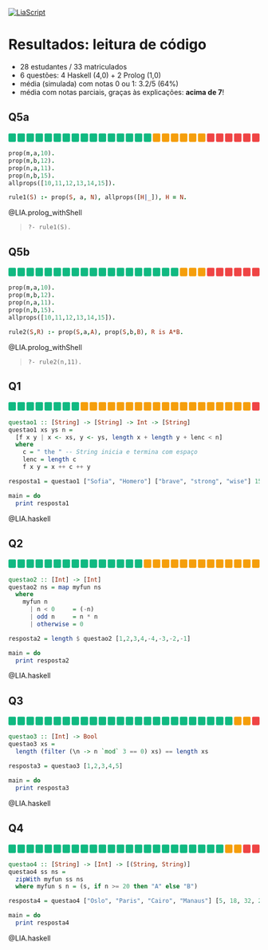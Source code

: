 <!--
author:   Andrea Charão

email:    andrea@inf.ufsm.br

version:  0.0.1

language: PT-BR

narrator: Brazilian Portuguese Female

comment:  Material de apoio para a disciplina
          ELC117 - Paradigmas de Programação
          da Universidade Federal de Santa Maria

translation: English  translations/English.md

link:     https://cdn.jsdelivr.net/chartist.js/latest/chartist.min.css

script:   https://cdn.jsdelivr.net/chartist.js/latest/chartist.min.js

@onload
window.CodeRunner = {
    ws: undefined,
    handler: {},
    connected: false,
    error: "",
    url: "",
    firstConnection: true,

    init(url, step = 0) {
        this.url = url
        if (step  >= 10) {
           console.warn("could not establish connection")
           this.error = "could not establish connection to => " + url
           return
        }

        this.ws = new WebSocket(url);

        const self = this
        
        const connectionTimeout = setTimeout(() => {
          self.ws.close();
          console.log("WebSocket connection timed out");
        }, 5000);
        
        
        this.ws.onopen = function () {
            clearTimeout(connectionTimeout);
            self.log("connections established");

            self.connected = true
            
            setInterval(function() {
                self.ws.send("ping")
            }, 15000);
        }
        this.ws.onmessage = function (e) {
            // e.data contains received string.

            let data
            try {
                data = JSON.parse(e.data)
            } catch (e) {
                self.warn("received message could not be handled =>", e.data)
            }
            if (data) {
                self.handler[data.uid](data)
            }
        }
        this.ws.onclose = function () {
            clearTimeout(connectionTimeout);
            self.connected = false
            self.warn("connection closed ... reconnecting")

            setTimeout(function(){
                console.warn("....", step+1)
                self.init(url, step+1)
            }, 1000)
        }
        this.ws.onerror = function (e) {
            clearTimeout(connectionTimeout);
            self.warn("an error has occurred")
        }
    },
    log(...args) {
        window.console.log("CodeRunner:", ...args)
    },
    warn(...args) {
        window.console.warn("CodeRunner:", ...args)
    },
    handle(uid, callback) {
        this.handler[uid] = callback
    },
    send(uid, message, sender=null, restart=false) {
        const self = this
        if (this.connected) {
          message.uid = uid
          this.ws.send(JSON.stringify(message))
        } else if (this.error) {

          if(restart) {
            sender.lia("LIA: terminal")
            this.error = ""
            this.init(this.url)
            setTimeout(function() {
              self.send(uid, message, sender, false)
            }, 2000)

          } else {
            //sender.lia("LIA: wait")
            setTimeout(() => {
              sender.lia(" " + this.error)
              sender.lia(" Maybe reloading fixes the problem ...")
              sender.lia("LIA: stop")
            }, 800)
          }
        } else {
          setTimeout(function() {
            self.send(uid, message, sender, false)
          }, 2000)
          
          if (sender) {
            
            sender.lia("LIA: terminal")
            if (this.firstConnection) {
              this.firstConnection = false
              setTimeout(() => { 
                sender.log("stream", "", [" Waking up execution server ...\n", "This may take up to 30 seconds ...\n", "Please be patient ...\n"])
              }, 100)
            } else {
              sender.log("stream", "", ".")
            }
            sender.lia("LIA: terminal")
          }
        }
    }
}

//window.CodeRunner.init("wss://coderunner.informatik.tu-freiberg.de/")
//window.CodeRunner.init("ws://localhost:4000/")
window.CodeRunner.init("wss://ancient-hollows-41316.herokuapp.com/")
@end

@LIA.c:                 @LIA.eval(`["main.c"]`, `gcc -Wall main.c -o a.out`, `./a.out`)
@LIA.prolog:            @LIA.eval(`["main.pl"]`, `none`, `swipl -s main.pl -g @0 -t halt`)
@LIA.prolog_withShell:  @LIA.eval(`["main.pl"]`, `none`, `swipl -s main.pl`)
@LIA.haskell:           @LIA.eval(`["main.hs"]`, `ghc main.hs -o main`, `./main`)
@LIA.haskell_withShell: @LIA.eval(`["main.hs"]`, `none`, `ghci main.hs`)

@LIA.eval:  @LIA.eval_(false,`@0`,@1,@2,@3)

@LIA.evalWithDebug: @LIA.eval_(true,`@0`,@1,@2,@3)

@LIA.eval_
<script>
function random(len=16) {
    let chars = 'ABCDEFGHIJKLMNOPQRSTUVWXYZabcdefghijklmnopqrstuvwxyz0123456789';
    let str = '';
    for (let i = 0; i < len; i++) {
        str += chars.charAt(Math.floor(Math.random() * chars.length));
    }
    return str;
}



const uid = random()
var order = @1
var files = []

var pattern = "@4".trim()

if (pattern.startsWith("\`")){
  pattern = pattern.slice(1,-1)
} else if (pattern.length === 2 && pattern[0] === "@") {
  pattern = null
}

if (order[0])
  files.push([order[0], `@'input(0)`])
if (order[1])
  files.push([order[1], `@'input(1)`])
if (order[2])
  files.push([order[2], `@'input(2)`])
if (order[3])
  files.push([order[3], `@'input(3)`])
if (order[4])
  files.push([order[4], `@'input(4)`])
if (order[5])
  files.push([order[5], `@'input(5)`])
if (order[6])
  files.push([order[6], `@'input(6)`])
if (order[7])
  files.push([order[7], `@'input(7)`])
if (order[8])
  files.push([order[8], `@'input(8)`])
if (order[9])
  files.push([order[9], `@'input(9)`])


send.handle("input", (e) => {
    CodeRunner.send(uid, {stdin: e}, send)
})
send.handle("stop",  (e) => {
    CodeRunner.send(uid, {stop: true}, send)
});


CodeRunner.handle(uid, function (msg) {
    switch (msg.service) {
        case 'data': {
            if (msg.ok) {
                CodeRunner.send(uid, {compile: @2}, send)
            }
            else {
                send.lia("LIA: stop")
            }
            break;
        }
        case 'compile': {
            if (msg.ok) {
                if (msg.message) {
                    if (msg.problems.length)
                        console.warn(msg.message);
                    else
                        console.log(msg.message);
                }

                send.lia("LIA: terminal")
                CodeRunner.send(uid, {exec: @3, filter: pattern})

                if(!@0) {
                  console.clear()
                }
            } else {
                send.lia(msg.message, msg.problems, false)
                send.lia("LIA: stop")
            }
            break;
        }
        case 'stdout': {
            if (msg.ok)
                console.stream(msg.data)
            else
                console.error(msg.data);
            break;
        }

        case 'stop': {
            if (msg.error) {
                console.error(msg.error);
            }

            if (msg.images) {
                for(let i = 0; i < msg.images.length; i++) {
                    console.html("<hr/>", msg.images[i].file)
                    console.html("<img title='" + msg.images[i].file + "' src='" + msg.images[i].data + "' onclick='window.LIA.img.click(\"" + msg.images[i].data + "\")'>")
                }
            }

            if (msg.videos) {
                for(let i = 0; i < msg.videos.length; i++) {
                    console.html("<hr/>", msg.videos[i].file)
                    console.html("<video controls style='width:100%' title='" + msg.videos[i].file + "' src='" + msg.videos[i].data + "'></video>")
                }
            }

            if (msg.files) {
                let str = "<hr/>"
                for(let i = 0; i < msg.files.length; i++) {
                    str += `<a href='data:application/octet-stream${msg.files[i].data}' download="${msg.files[i].file}">${msg.files[i].file}</a> `
                }

                console.html(str)
            }

            window.console.warn(msg)

            send.lia("LIA: stop")
            break;
        }

        default:
            console.log(msg)
            break;
    }
})


CodeRunner.send(
    uid, { "data": files }, send, true
);

"LIA: wait"
</script>
@end

-->

<!--
nvm use v14.21.1
liascript-devserver --input README.md --port 3001 --live
-->


[![LiaScript](https://raw.githubusercontent.com/LiaScript/LiaScript/master/badges/course.svg)](https://liascript.github.io/course/?https://raw.githubusercontent.com/AndreaInfUFSM/elc117-2025b/main/classes/17/README.md)


# Resultados: leitura de código

- 28 estudantes / 33 matriculados
- 6 questões: 4 Haskell (4,0) + 2 Prolog (1,0)
- média (simulada) com notas 0 ou 1: 3.2/5 (64%)
- média com notas parciais, graças às explicações: **acima de 7**!



## Q5a

<svg viewBox="0 0 473 20" width="100%" height="20" role="img" aria-label="Resultados da questão 5a, 28 estudantes">
  <!-- cell size 14x16, gap 3, rx 2 -->
  <rect x="0"   y="2" width="14" height="16" rx="2" fill="#10b981" />
  <rect x="17"  y="2" width="14" height="16" rx="2" fill="#10b981" />
  <rect x="34"  y="2" width="14" height="16" rx="2" fill="#10b981" />
  <rect x="51"  y="2" width="14" height="16" rx="2" fill="#10b981" />
  <rect x="68"  y="2" width="14" height="16" rx="2" fill="#10b981" />
  <rect x="85"  y="2" width="14" height="16" rx="2" fill="#10b981" />
  <rect x="102" y="2" width="14" height="16" rx="2" fill="#10b981" />
  <rect x="119" y="2" width="14" height="16" rx="2" fill="#10b981" />
  <rect x="136" y="2" width="14" height="16" rx="2" fill="#10b981" />
  <rect x="153" y="2" width="14" height="16" rx="2" fill="#10b981" />
  <rect x="170" y="2" width="14" height="16" rx="2" fill="#10b981" />
  <rect x="187" y="2" width="14" height="16" rx="2" fill="#10b981" />
  <rect x="204" y="2" width="14" height="16" rx="2" fill="#10b981" />
  <rect x="221" y="2" width="14" height="16" rx="2" fill="#10b981" />
  <rect x="238" y="2" width="14" height="16" rx="2" fill="#10b981" />
  <rect x="255" y="2" width="14" height="16" rx="2" fill="#10b981" />
  <rect x="272" y="2" width="14" height="16" rx="2" fill="#f59e0b" />
  <rect x="289" y="2" width="14" height="16" rx="2" fill="#f59e0b" />
  <rect x="306" y="2" width="14" height="16" rx="2" fill="#f59e0b" />
  <rect x="323" y="2" width="14" height="16" rx="2" fill="#f59e0b" />
  <rect x="340" y="2" width="14" height="16" rx="2" fill="#f59e0b" />
  <rect x="357" y="2" width="14" height="16" rx="2" fill="#f59e0b" />
  <rect x="374" y="2" width="14" height="16" rx="2" fill="#ef4444" />
  <rect x="391" y="2" width="14" height="16" rx="2" fill="#ef4444" />
  <rect x="408" y="2" width="14" height="16" rx="2" fill="#ef4444" />
  <rect x="425" y="2" width="14" height="16" rx="2" fill="#ef4444" />
  <rect x="442" y="2" width="14" height="16" rx="2" fill="#ef4444" />
  <rect x="459" y="2" width="14" height="16" rx="2" fill="#ef4444" />
</svg>


``` prolog
prop(m,a,10).
prop(m,b,12).
prop(n,a,11).
prop(n,b,15).
allprops([10,11,12,13,14,15]).

rule1(S) :- prop(S, a, N), allprops([H|_]), H = N.
```
@LIA.prolog_withShell

> `?- rule1(S).`


## Q5b


<svg viewBox="0 0 473 20" width="100%" height="20" role="img" aria-label="Resultados da questão 5a, 28 estudantes">
  <!-- cell size 14x16, gap 3, rx 2 -->
  <rect x="0"   y="2" width="14" height="16" rx="2" fill="#10b981" />
  <rect x="17"  y="2" width="14" height="16" rx="2" fill="#10b981" />
  <rect x="34"  y="2" width="14" height="16" rx="2" fill="#10b981" />
  <rect x="51"  y="2" width="14" height="16" rx="2" fill="#10b981" />
  <rect x="68"  y="2" width="14" height="16" rx="2" fill="#10b981" />
  <rect x="85"  y="2" width="14" height="16" rx="2" fill="#10b981" />
  <rect x="102" y="2" width="14" height="16" rx="2" fill="#10b981" />
  <rect x="119" y="2" width="14" height="16" rx="2" fill="#10b981" />
  <rect x="136" y="2" width="14" height="16" rx="2" fill="#10b981" />
  <rect x="153" y="2" width="14" height="16" rx="2" fill="#10b981" />
  <rect x="170" y="2" width="14" height="16" rx="2" fill="#10b981" />
  <rect x="187" y="2" width="14" height="16" rx="2" fill="#10b981" />
  <rect x="204" y="2" width="14" height="16" rx="2" fill="#10b981" />
  <rect x="221" y="2" width="14" height="16" rx="2" fill="#10b981" />
  <rect x="238" y="2" width="14" height="16" rx="2" fill="#10b981" />
  <rect x="255" y="2" width="14" height="16" rx="2" fill="#10b981" />
  <rect x="272" y="2" width="14" height="16" rx="2" fill="#10b981" />
  <rect x="289" y="2" width="14" height="16" rx="2" fill="#10b981" />
  <rect x="306" y="2" width="14" height="16" rx="2" fill="#10b981" />
  <rect x="323" y="2" width="14" height="16" rx="2" fill="#f59e0b" />
  <rect x="340" y="2" width="14" height="16" rx="2" fill="#f59e0b" />
  <rect x="357" y="2" width="14" height="16" rx="2" fill="#f59e0b" />
  <rect x="374" y="2" width="14" height="16" rx="2" fill="#ef4444" />
  <rect x="391" y="2" width="14" height="16" rx="2" fill="#ef4444" />
  <rect x="408" y="2" width="14" height="16" rx="2" fill="#ef4444" />
  <rect x="425" y="2" width="14" height="16" rx="2" fill="#ef4444" />
  <rect x="442" y="2" width="14" height="16" rx="2" fill="#ef4444" />
  <rect x="459" y="2" width="14" height="16" rx="2" fill="#ef4444" />
</svg>

``` prolog
prop(m,a,10).
prop(m,b,12).
prop(n,a,11).
prop(n,b,15).
allprops([10,11,12,13,14,15]).

rule2(S,R) :- prop(S,a,A), prop(S,b,B), R is A*B.
```
@LIA.prolog_withShell

> `?- rule2(n,11).`

## Q1

<svg viewBox="0 0 473 20" width="100%" height="20" role="img" aria-label="Resultados da questão 5a, 28 estudantes">
  <!-- cell size 14x16, gap 3, rx 2 -->
  <rect x="0"   y="2" width="14" height="16" rx="2" fill="#10b981" />
  <rect x="17"  y="2" width="14" height="16" rx="2" fill="#10b981" />
  <rect x="34"  y="2" width="14" height="16" rx="2" fill="#10b981" />
  <rect x="51"  y="2" width="14" height="16" rx="2" fill="#10b981" />
  <rect x="68"  y="2" width="14" height="16" rx="2" fill="#10b981" />
  <rect x="85"  y="2" width="14" height="16" rx="2" fill="#10b981" />
  <rect x="102" y="2" width="14" height="16" rx="2" fill="#10b981" />
  <rect x="119" y="2" width="14" height="16" rx="2" fill="#10b981" />
  <rect x="136" y="2" width="14" height="16" rx="2" fill="#f59e0b" />
  <rect x="153" y="2" width="14" height="16" rx="2" fill="#f59e0b" />
  <rect x="170" y="2" width="14" height="16" rx="2" fill="#f59e0b" />
  <rect x="187" y="2" width="14" height="16" rx="2" fill="#f59e0b" />
  <rect x="204" y="2" width="14" height="16" rx="2" fill="#f59e0b" />
  <rect x="221" y="2" width="14" height="16" rx="2" fill="#f59e0b" />
  <rect x="238" y="2" width="14" height="16" rx="2" fill="#f59e0b" />
  <rect x="255" y="2" width="14" height="16" rx="2" fill="#f59e0b" />
  <rect x="272" y="2" width="14" height="16" rx="2" fill="#f59e0b" />
  <rect x="289" y="2" width="14" height="16" rx="2" fill="#f59e0b" />
  <rect x="306" y="2" width="14" height="16" rx="2" fill="#f59e0b" />
  <rect x="323" y="2" width="14" height="16" rx="2" fill="#f59e0b" />
  <rect x="340" y="2" width="14" height="16" rx="2" fill="#f59e0b" />
  <rect x="357" y="2" width="14" height="16" rx="2" fill="#f59e0b" />
  <rect x="374" y="2" width="14" height="16" rx="2" fill="#f59e0b" />
  <rect x="391" y="2" width="14" height="16" rx="2" fill="#f59e0b" />
  <rect x="408" y="2" width="14" height="16" rx="2" fill="#f59e0b" />
  <rect x="425" y="2" width="14" height="16" rx="2" fill="#f59e0b" />
  <rect x="442" y="2" width="14" height="16" rx="2" fill="#f59e0b" />
  <rect x="459" y="2" width="14" height="16" rx="2" fill="#ef4444" />
</svg>


``` haskell
questao1 :: [String] -> [String] -> Int -> [String]
questao1 xs ys n = 
  [f x y | x <- xs, y <- ys, length x + length y + lenc < n]
  where
    c = " the " -- String inicia e termina com espaço
    lenc = length c
    f x y = x ++ c ++ y

resposta1 = questao1 ["Sofia", "Homero"] ["brave", "strong", "wise"] 15

main = do
  print resposta1
```
@LIA.haskell

## Q2


<svg viewBox="0 0 473 20" width="100%" height="20" role="img" aria-label="Resultados da questão 5a, 28 estudantes">
  <!-- cell size 14x16, gap 3, rx 2 -->
  <rect x="0"   y="2" width="14" height="16" rx="2" fill="#10b981" />
  <rect x="17"  y="2" width="14" height="16" rx="2" fill="#10b981" />
  <rect x="34"  y="2" width="14" height="16" rx="2" fill="#10b981" />
  <rect x="51"  y="2" width="14" height="16" rx="2" fill="#10b981" />
  <rect x="68"  y="2" width="14" height="16" rx="2" fill="#10b981" />
  <rect x="85"  y="2" width="14" height="16" rx="2" fill="#10b981" />
  <rect x="102" y="2" width="14" height="16" rx="2" fill="#10b981" />
  <rect x="119" y="2" width="14" height="16" rx="2" fill="#10b981" />
  <rect x="136" y="2" width="14" height="16" rx="2" fill="#10b981" />
  <rect x="153" y="2" width="14" height="16" rx="2" fill="#10b981" />
  <rect x="170" y="2" width="14" height="16" rx="2" fill="#10b981" />
  <rect x="187" y="2" width="14" height="16" rx="2" fill="#10b981" />
  <rect x="204" y="2" width="14" height="16" rx="2" fill="#10b981" />
  <rect x="221" y="2" width="14" height="16" rx="2" fill="#10b981" />
  <rect x="238" y="2" width="14" height="16" rx="2" fill="#10b981" />
  <rect x="255" y="2" width="14" height="16" rx="2" fill="#f59e0b" />
  <rect x="272" y="2" width="14" height="16" rx="2" fill="#f59e0b" />
  <rect x="289" y="2" width="14" height="16" rx="2" fill="#f59e0b" />
  <rect x="306" y="2" width="14" height="16" rx="2" fill="#f59e0b" />
  <rect x="323" y="2" width="14" height="16" rx="2" fill="#f59e0b" />
  <rect x="340" y="2" width="14" height="16" rx="2" fill="#f59e0b" />
  <rect x="357" y="2" width="14" height="16" rx="2" fill="#f59e0b" />
  <rect x="374" y="2" width="14" height="16" rx="2" fill="#f59e0b" />
  <rect x="391" y="2" width="14" height="16" rx="2" fill="#f59e0b" />
  <rect x="408" y="2" width="14" height="16" rx="2" fill="#f59e0b" />
  <rect x="425" y="2" width="14" height="16" rx="2" fill="#f59e0b" />
  <rect x="442" y="2" width="14" height="16" rx="2" fill="#f59e0b" />
  <rect x="459" y="2" width="14" height="16" rx="2" fill="#f59e0b" />
</svg>


``` haskell
questao2 :: [Int] -> [Int]
questao2 ns = map myfun ns
  where
    myfun n
      | n < 0     = (-n)
      | odd n     = n * n
      | otherwise = 0

resposta2 = length $ questao2 [1,2,3,4,-4,-3,-2,-1]

main = do
  print resposta2
```
@LIA.haskell


## Q3


<svg viewBox="0 0 473 20" width="100%" height="20" role="img" aria-label="Resultados da questão 5a, 28 estudantes">
  <!-- cell size 14x16, gap 3, rx 2 -->
  <rect x="0"   y="2" width="14" height="16" rx="2" fill="#10b981" />
  <rect x="17"  y="2" width="14" height="16" rx="2" fill="#10b981" />
  <rect x="34"  y="2" width="14" height="16" rx="2" fill="#10b981" />
  <rect x="51"  y="2" width="14" height="16" rx="2" fill="#10b981" />
  <rect x="68"  y="2" width="14" height="16" rx="2" fill="#10b981" />
  <rect x="85"  y="2" width="14" height="16" rx="2" fill="#10b981" />
  <rect x="102" y="2" width="14" height="16" rx="2" fill="#10b981" />
  <rect x="119" y="2" width="14" height="16" rx="2" fill="#10b981" />
  <rect x="136" y="2" width="14" height="16" rx="2" fill="#10b981" />
  <rect x="153" y="2" width="14" height="16" rx="2" fill="#10b981" />
  <rect x="170" y="2" width="14" height="16" rx="2" fill="#10b981" />
  <rect x="187" y="2" width="14" height="16" rx="2" fill="#10b981" />
  <rect x="204" y="2" width="14" height="16" rx="2" fill="#10b981" />
  <rect x="221" y="2" width="14" height="16" rx="2" fill="#10b981" />
  <rect x="238" y="2" width="14" height="16" rx="2" fill="#10b981" />
  <rect x="255" y="2" width="14" height="16" rx="2" fill="#10b981" />
  <rect x="272" y="2" width="14" height="16" rx="2" fill="#10b981" />
  <rect x="289" y="2" width="14" height="16" rx="2" fill="#10b981" />
  <rect x="306" y="2" width="14" height="16" rx="2" fill="#10b981" />
  <rect x="323" y="2" width="14" height="16" rx="2" fill="#10b981" />
  <rect x="340" y="2" width="14" height="16" rx="2" fill="#10b981" />
  <rect x="357" y="2" width="14" height="16" rx="2" fill="#10b981" />
  <rect x="374" y="2" width="14" height="16" rx="2" fill="#10b981" />
  <rect x="391" y="2" width="14" height="16" rx="2" fill="#10b981" />
  <rect x="408" y="2" width="14" height="16" rx="2" fill="#10b981" />
  <rect x="425" y="2" width="14" height="16" rx="2" fill="#f59e0b" />
  <rect x="442" y="2" width="14" height="16" rx="2" fill="#f59e0b" />
  <rect x="459" y="2" width="14" height="16" rx="2" fill="#ef4444" />
</svg>


``` haskell
questao3 :: [Int] -> Bool
questao3 xs = 
  length (filter (\n -> n `mod` 3 == 0) xs) == length xs

resposta3 = questao3 [1,2,3,4,5]

main = do
  print resposta3
```
@LIA.haskell


## Q4


<svg viewBox="0 0 473 20" width="100%" height="20" role="img" aria-label="Resultados da questão 5a, 28 estudantes">
  <!-- cell size 14x16, gap 3, rx 2 -->
  <rect x="0"   y="2" width="14" height="16" rx="2" fill="#10b981" />
  <rect x="17"  y="2" width="14" height="16" rx="2" fill="#10b981" />
  <rect x="34"  y="2" width="14" height="16" rx="2" fill="#10b981" />
  <rect x="51"  y="2" width="14" height="16" rx="2" fill="#10b981" />
  <rect x="68"  y="2" width="14" height="16" rx="2" fill="#10b981" />
  <rect x="85"  y="2" width="14" height="16" rx="2" fill="#10b981" />
  <rect x="102" y="2" width="14" height="16" rx="2" fill="#10b981" />
  <rect x="119" y="2" width="14" height="16" rx="2" fill="#10b981" />
  <rect x="136" y="2" width="14" height="16" rx="2" fill="#10b981" />
  <rect x="153" y="2" width="14" height="16" rx="2" fill="#10b981" />
  <rect x="170" y="2" width="14" height="16" rx="2" fill="#10b981" />
  <rect x="187" y="2" width="14" height="16" rx="2" fill="#10b981" />
  <rect x="204" y="2" width="14" height="16" rx="2" fill="#10b981" />
  <rect x="221" y="2" width="14" height="16" rx="2" fill="#10b981" />
  <rect x="238" y="2" width="14" height="16" rx="2" fill="#10b981" />
  <rect x="255" y="2" width="14" height="16" rx="2" fill="#10b981" />
  <rect x="272" y="2" width="14" height="16" rx="2" fill="#10b981" />
  <rect x="289" y="2" width="14" height="16" rx="2" fill="#10b981" />
  <rect x="306" y="2" width="14" height="16" rx="2" fill="#10b981" />
  <rect x="323" y="2" width="14" height="16" rx="2" fill="#10b981" />
  <rect x="340" y="2" width="14" height="16" rx="2" fill="#10b981" />
  <rect x="357" y="2" width="14" height="16" rx="2" fill="#10b981" />
  <rect x="374" y="2" width="14" height="16" rx="2" fill="#10b981" />
  <rect x="391" y="2" width="14" height="16" rx="2" fill="#10b981" />
  <rect x="408" y="2" width="14" height="16" rx="2" fill="#f59e0b" />
  <rect x="425" y="2" width="14" height="16" rx="2" fill="#f59e0b" />
  <rect x="442" y="2" width="14" height="16" rx="2" fill="#ef4444" />
  <rect x="459" y="2" width="14" height="16" rx="2" fill="#ef4444" />
</svg>


``` haskell
questao4 :: [String] -> [Int] -> [(String, String)]
questao4 ss ns =
  zipWith myfun ss ns
  where myfun s n = (s, if n >= 20 then "A" else "B")

resposta4 = questao4 ["Oslo", "Paris", "Cairo", "Manaus"] [5, 18, 32, 24]

main = do
  print resposta4
```
@LIA.haskell


